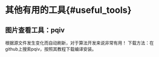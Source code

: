 其他有用的工具{#useful_tools}
===========================


## 图片查看工具：pqiv
根据源文件发生变化而自动刷新，对于算法开发来说非常有用！
下载方法：在github上搜索pqiv，按照其教程下载编译安装。
